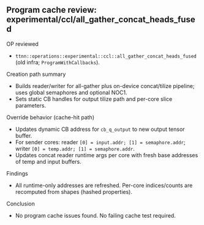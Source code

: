 ## Program cache review: experimental/ccl/all_gather_concat_heads_fused

OP reviewed
- `ttnn::operations::experimental::ccl::all_gather_concat_heads_fused` (old infra; `ProgramWithCallbacks`).

Creation path summary
- Builds reader/writer for all-gather plus on-device concat/tilize pipeline; uses global semaphores and optional NOC1.
- Sets static CB handles for output tilize path and per-core slice parameters.

Override behavior (cache-hit path)
- Updates dynamic CB address for `cb_q_output` to new output tensor buffer.
- For sender cores: reader `[0] = input.addr; [1] = semaphore.addr`; writer `[0] = temp.addr; [1] = semaphore.addr`.
- Updates concat reader runtime args per core with fresh base addresses of temp and input buffers.

Findings
- All runtime-only addresses are refreshed. Per-core indices/counts are recomputed from shapes (hashed properties).

Conclusion
- No program cache issues found. No failing cache test required.
